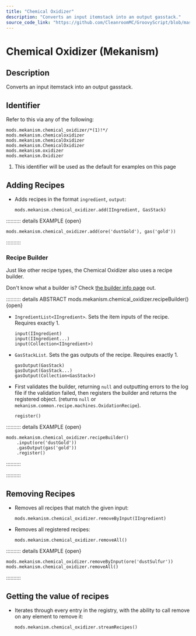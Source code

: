 ```yaml
---
title: "Chemical Oxidizer"
description: "Converts an input itemstack into an output gasstack."
source_code_link: "https://github.com/CleanroomMC/GroovyScript/blob/master/src/main/java/com/cleanroommc/groovyscript/compat/mods/mekanism/ChemicalOxidizer.java"
---
```


# Chemical Oxidizer (Mekanism)

## Description

Converts an input itemstack into an output gasstack.

## Identifier

Refer to this via any of the following:

```groovy:no-line-numbers {1}
mods.mekanism.chemical_oxidizer/*(1)!*/
mods.mekanism.chemicaloxidizer
mods.mekanism.chemicalOxidizer
mods.mekanism.ChemicalOxidizer
mods.mekanism.oxidizer
mods.mekanism.Oxidizer
```

1. This identifier will be used as the default for examples on this page

## Adding Recipes

- Adds recipes in the format `ingredient`, `output`:

    ```groovy:no-line-numbers
    mods.mekanism.chemical_oxidizer.add(IIngredient, GasStack)
    ```

:::::::::: details EXAMPLE {open}
```groovy:no-line-numbers
mods.mekanism.chemical_oxidizer.add(ore('dustGold'), gas('gold'))
```

::::::::::

### Recipe Builder

Just like other recipe types, the Chemical Oxidizer also uses a recipe builder.

Don't know what a builder is? Check [the builder info page](../../../groovy/builder.md) out.

:::::::::: details ABSTRACT mods.mekanism.chemical_oxidizer.recipeBuilder() {open}
- `IngredientList<IIngredient>`. Sets the item inputs of the recipe. Requires exactly 1.

    ```groovy:no-line-numbers
    input(IIngredient)
    input(IIngredient...)
    input(Collection<IIngredient>)
    ```

- `GasStackList`. Sets the gas outputs of the recipe. Requires exactly 1.

    ```groovy:no-line-numbers
    gasOutput(GasStack)
    gasOutput(GasStack...)
    gasOutput(Collection<GasStack>)
    ```

- First validates the builder, returning `null` and outputting errors to the log file if the validation failed, then registers the builder and returns the registered object. (returns `null` or `mekanism.common.recipe.machines.OxidationRecipe`).

    ```groovy:no-line-numbers
    register()
    ```

:::::::::: details EXAMPLE {open}
```groovy:no-line-numbers
mods.mekanism.chemical_oxidizer.recipeBuilder()
    .input(ore('dustGold'))
    .gasOutput(gas('gold'))
    .register()
```

::::::::::

::::::::::

## Removing Recipes

- Removes all recipes that match the given input:

    ```groovy:no-line-numbers
    mods.mekanism.chemical_oxidizer.removeByInput(IIngredient)
    ```

- Removes all registered recipes:

    ```groovy:no-line-numbers
    mods.mekanism.chemical_oxidizer.removeAll()
    ```

:::::::::: details EXAMPLE {open}
```groovy:no-line-numbers
mods.mekanism.chemical_oxidizer.removeByInput(ore('dustSulfur'))
mods.mekanism.chemical_oxidizer.removeAll()
```

::::::::::

## Getting the value of recipes

- Iterates through every entry in the registry, with the ability to call remove on any element to remove it:

    ```groovy:no-line-numbers
    mods.mekanism.chemical_oxidizer.streamRecipes()
    ```
